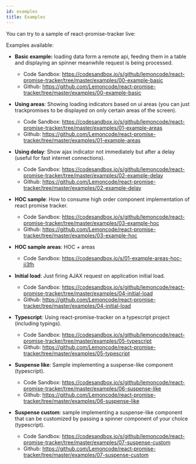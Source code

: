 ```yaml
---
id: examples
title: Examples
---
```


You can try to a sample of react-promise-tracker live:

Examples available:

- **Basic example:** loading data form a remote api, feeding them in a table and displaying an spinner meanwhile request is being processed.

  - Code Sandbox: https://codesandbox.io/s/github/lemoncode/react-promise-tracker/tree/master/examples/00-example-basic
  - Github: https://github.com/Lemoncode/react-promise-tracker/tree/master/examples/00-example-basic

- **Using areas**: Showing loading indicators based on ui areas (you can just trackpromises to be
  displayed on only certain areas of the screen).

  - Code Sandbox: https://codesandbox.io/s/github/lemoncode/react-promise-tracker/tree/master/examples/01-example-areas
  - Github: https://github.com/Lemoncode/react-promise-tracker/tree/master/examples/01-example-areas

- **Using delay**: Show ajax indicator not immediately but after a delay (useful for fast internet
  connections).

  - Code Sandbox: https://codesandbox.io/s/github/lemoncode/react-promise-tracker/tree/master/examples/02-example-delay
  - Github: https://github.com/Lemoncode/react-promise-tracker/tree/master/examples/02-example-delay

- **HOC sample**: How to consume high order component implementation of react promise tracker.

  - Code Sandbox: https://codesandbox.io/s/github/lemoncode/react-promise-tracker/tree/master/examples/03-example-hoc
  - Github: https://github.com/Lemoncode/react-promise-tracker/tree/master/examples/03-example-hoc

- **HOC sample areas**: HOC + areas

  - Code Sandbox: https://codesandbox.io/s/01-example-areas-hoc-ji3fh

- **Initial load**: Just firing AJAX request on application initial load.

  - Code Sandbox: https://codesandbox.io/s/github/lemoncode/react-promise-tracker/tree/master/examples/04-initial-load
  - Github: https://github.com/Lemoncode/react-promise-tracker/tree/master/examples/04-initial-load

- **Typescript**: Using react-promise-tracker on a typescript project (including typings).

  - Code Sandbox: https://codesandbox.io/s/github/lemoncode/react-promise-tracker/tree/master/examples/05-typescript
  - Github: https://github.com/Lemoncode/react-promise-tracker/tree/master/examples/05-typescript

- **Suspense like**: Sample implementing a suspense-like component (typescript).

  - Code Sandbox: https://codesandbox.io/s/github/lemoncode/react-promise-tracker/tree/master/examples/06-suspense-like
  - Github: https://github.com/Lemoncode/react-promise-tracker/tree/master/examples/06-suspense-like

- **Suspense custom**: sample implementing a suspense-like component that can be customized by passing a spinner component of your choice (typescript).

  - Code Sandbox: https://codesandbox.io/s/github/lemoncode/react-promise-tracker/tree/master/examples/07-suspense-custom
  - Github: https://github.com/Lemoncode/react-promise-tracker/tree/master/examples/07-suspense-custom
